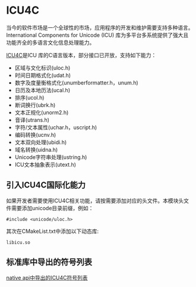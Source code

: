# ICU4C

当今的软件市场是一个全球性的市场，应用程序的开发和维护需要支持多种语言。International Components for Unicode (ICU) 库为多平台多系统提供了强大且功能齐全的多语言文化信息处理能力。

[ICU4C](https://unicode-org.github.io/icu/userguide/icu4c/)是ICU 库的C语言版本，部分接口已开放，支持如下能力：

- 区域与文化标识(uloc.h)
- 时间日期格式化(udat.h)
- 数字及度量衡格式化(unumberformatter.h，unum.h)
- 日历及本地历法(ucal.h)
- 排序(ucol.h)
- 断词换行(ubrk.h)
- 文本正规化(unorm2.h)
- 音译(utrans.h)
- 字符/文本属性(uchar.h，uscript.h)
- 编码转换(ucnv.h)
- 文本双向处理(ubidi.h)
- 域名转换(uidna.h)
- Unicode字符串处理(ustring.h)
- ICU文本抽象表示(utext.h)

## 引入ICU4C国际化能力

如果开发者需要使用ICU4C相关功能，请按需要添加对应的头文件。本模块头文件需要添加unicode目录前缀，例如：
```
#include <unicode/uloc.h>
```

其次在CMakeList.txt中添加以下动态库:
```
libicu.so
```

## 标准库中导出的符号列表

[native api中导出的ICU4C符号列表](icu4c-symbol.md)

